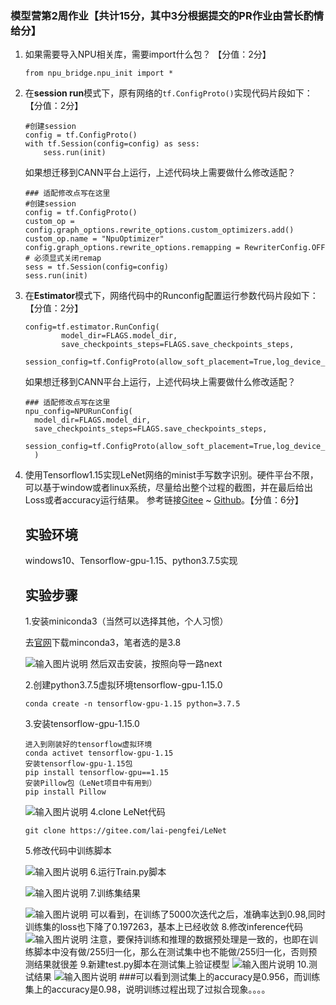 ### 模型营第2周作业【共计15分，其中3分根据提交的PR作业由营长酌情给分】

1. 如果需要导入NPU相关库，需要import什么包？ 【分值：2分】
	
    ```
    from npu_bridge.npu_init import *
    ```

2. 在**session run**模式下，原有网络的`tf.ConfigProto()`实现代码片段如下：【分值：2分】
    ```
    #创建session
    config = tf.ConfigProto()
    with tf.Session(config=config) as sess:
        sess.run(init)
    ```
	
    如果想迁移到CANN平台上运行，上述代码块上需要做什么修改适配？
    ```
    ### 适配修改点写在这里
    #创建session
	config = tf.ConfigProto()
	custom_op = config.graph_options.rewrite_options.custom_optimizers.add()
	custom_op.name = "NpuOptimizer"
	config.graph_options.rewrite_options.remapping = RewriterConfig.OFF  # 必须显式关闭remap
	sess = tf.Session(config=config)
	sess.run(init)
    ```
	
3. 在**Estimator**模式下，网络代码中的Runconfig配置运行参数代码片段如下：【分值：2分】
    ```
    config=tf.estimator.RunConfig(
            model_dir=FLAGS.model_dir, 
            save_checkpoints_steps=FLAGS.save_checkpoints_steps,
            session_config=tf.ConfigProto(allow_soft_placement=True,log_device_placement=False))
    ```
    如果想迁移到CANN平台上运行，上述代码块上需要做什么修改适配？
    ```
    ### 适配修改点写在这里
    npu_config=NPURunConfig(
	  model_dir=FLAGS.model_dir,
	  save_checkpoints_steps=FLAGS.save_checkpoints_steps,
	  session_config=tf.ConfigProto(allow_soft_placement=True,log_device_placement=False) 
	  )
    ```
4. 使用Tensorflow1.15实现LeNet网络的minist手写数字识别。硬件平台不限，可以基于window或者linux系统，尽量给出整个过程的截图，并在最后给出Loss或者accuracy运行结果。 参考链接[Gitee](https://gitee.com/lai-pengfei/LeNet) ~ [Github](https://github.com/ganyc717/LeNet)。【分值：6分】
    
    ## 实验环境
    windows10、Tensorflow-gpu-1.15、python3.7.5实现
    ## 实验步骤
    
    1.安装miniconda3（当然可以选择其他，个人习惯）<p>
    去[官网](https://docs.conda.io/en/latest/miniconda.html)下载minconda3，笔者选的是3.8<p>
    ![输入图片说明](https://gitee.com/XxyMy/canncamp/raw/master/training_camp/task_1_hw38939615/miniconda3.png)
    然后双击安装，按照向导一路next<p>
    2.创建python3.7.5虚拟环境tensorflow-gpu-1.15.0<p>
    ```
    conda create -n tensorflow-gpu-1.15 python=3.7.5
    ```
    3.安装tensorflow-gpu-1.15.0<p>
    ```
    进入到刚装好的tensorflow虚拟环境
    conda activet tensorflow-gpu-1.15
    安装tensorflow-gpu-1.15包
    pip install tensorflow-gpu==1.15
    安装Pillow包（LeNet项目中有用到）
    pip install Pillow
    ```
    ![输入图片说明](https://gitee.com/XxyMy/canncamp/raw/master/training_camp/task_1_hw38939615/tensorflow-gpu-1.15.0.png)
    4.clone LeNet代码<p>
    ```
    git clone https://gitee.com/lai-pengfei/LeNet
    ```
    5.修改代码中训练脚本<p>
    ![输入图片说明](https://gitee.com/XxyMy/canncamp/raw/master/training_camp/task_1_hw38939615/modify_train_script.png)
    6.运行Train.py脚本<p>
    ![输入图片说明](https://gitee.com/XxyMy/canncamp/raw/master/training_camp/task_1_hw38939615/run_train.png)
    7.训练集结果<p>
    ![输入图片说明](https://gitee.com/XxyMy/canncamp/raw/master/training_camp/task_1_hw38939615/training_result.png)
    可以看到，在训练了5000次迭代之后，准确率达到0.98,同时训练集的loss也下降了0.197263，基本上已经收敛
    8.修改inference代码
    ![输入图片说明](https://gitee.com/XxyMy/canncamp/raw/master/training_camp/task_1_hw38939615/inference.png)
    注意，要保持训练和推理的数据预处理是一致的，也即在训练脚本中没有做/255归一化，那么在测试集中也不能做/255归一化，否则预测结果就很差
    9.新建test.py脚本在测试集上验证模型
    ![输入图片说明](https://gitee.com/XxyMy/canncamp/raw/master/training_camp/task_1_hw38939615/test.png)
    10.测试结果
    ![输入图片说明](https://gitee.com/XxyMy/canncamp/raw/master/training_camp/task_1_hw38939615/test_result.png)
    ###可以看到测试集上的accuracy是0.956，而训练集上的accuracy是0.98，说明训练过程出现了过拟合现象。。。。    
    
   

   